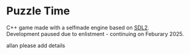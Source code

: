 # Puzzle Time

C++ game made with a selfmade engine based on [SDL2](https://github.com/libsdl-org/SDL).   
Development paused due to enlistment - continuing on Feburary 2025.

allan please add details
